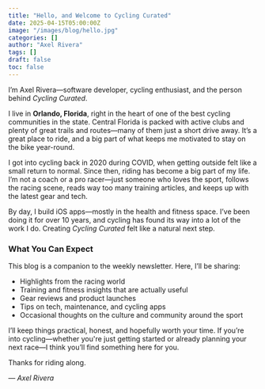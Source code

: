 ```yaml
---
title: "Hello, and Welcome to Cycling Curated"
date: 2025-04-15T05:00:00Z
image: "/images/blog/hello.jpg"
categories: []
author: "Axel Rivera"
tags: []
draft: false
toc: false
---
```


I’m Axel Rivera—software developer, cycling enthusiast, and the person behind *Cycling Curated*.

I live in **Orlando, Florida**, right in the heart of one of the best cycling communities in the state. Central Florida is packed with active clubs and plenty of great trails and routes—many of them just a short drive away. It’s a great place to ride, and a big part of what keeps me motivated to stay on the bike year-round.

I got into cycling back in 2020 during COVID, when getting outside felt like a small return to normal. Since then, riding has become a big part of my life. I’m not a coach or a pro racer—just someone who loves the sport, follows the racing scene, reads way too many training articles, and keeps up with the latest gear and tech.

By day, I build iOS apps—mostly in the health and fitness space. I’ve been doing it for over 10 years, and cycling has found its way into a lot of the work I do. Creating *Cycling Curated* felt like a natural next step.

### What You Can Expect

This blog is a companion to the weekly newsletter. Here, I’ll be sharing:

- Highlights from the racing world  
- Training and fitness insights that are actually useful  
- Gear reviews and product launches  
- Tips on tech, maintenance, and cycling apps  
- Occasional thoughts on the culture and community around the sport

I’ll keep things practical, honest, and hopefully worth your time. If you’re into cycling—whether you're just getting started or already planning your next race—I think you’ll find something here for you.

Thanks for riding along.

*— Axel Rivera*